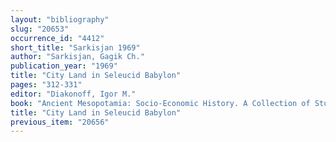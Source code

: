 ```yaml
---
layout: "bibliography"
slug: "20653"
occurrence_id: "4412"
short_title: "Sarkisjan 1969"
author: "Sarkisjan, Gagik Ch."
publication_year: "1969"
title: "City Land in Seleucid Babylon"
pages: "312-331"
editor: "Diakonoff, Igor M."
book: "Ancient Mesopotamia: Socio-Economic History. A Collection of Studies by Soviet Scholars (Moscow)"
title: "City Land in Seleucid Babylon"
previous_item: "20656"
---
```


